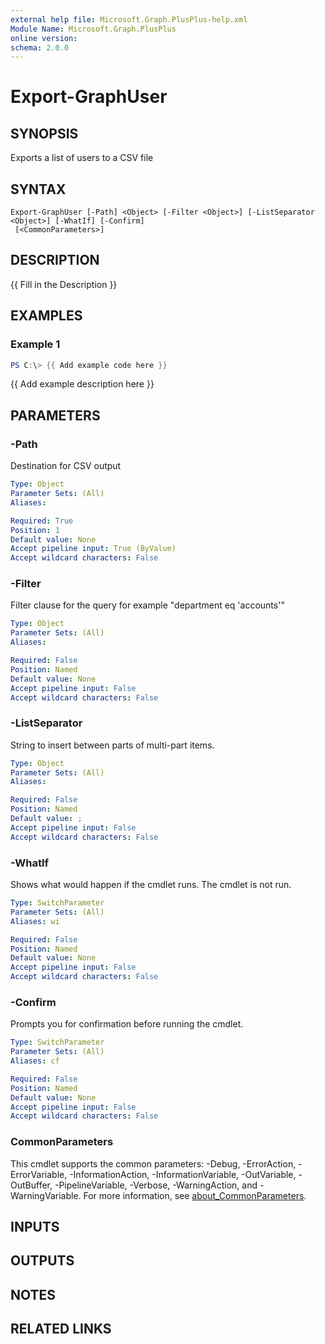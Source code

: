 ```yaml
---
external help file: Microsoft.Graph.PlusPlus-help.xml
Module Name: Microsoft.Graph.PlusPlus
online version:
schema: 2.0.0
---
```


# Export-GraphUser

## SYNOPSIS
Exports a list of users to a CSV file

## SYNTAX

```
Export-GraphUser [-Path] <Object> [-Filter <Object>] [-ListSeparator <Object>] [-WhatIf] [-Confirm]
 [<CommonParameters>]
```

## DESCRIPTION
{{ Fill in the Description }}

## EXAMPLES

### Example 1
```powershell
PS C:\> {{ Add example code here }}
```

{{ Add example description here }}

## PARAMETERS

### -Path
Destination for CSV output

```yaml
Type: Object
Parameter Sets: (All)
Aliases:

Required: True
Position: 1
Default value: None
Accept pipeline input: True (ByValue)
Accept wildcard characters: False
```

### -Filter
Filter clause for the query for example "department eq 'accounts'"

```yaml
Type: Object
Parameter Sets: (All)
Aliases:

Required: False
Position: Named
Default value: None
Accept pipeline input: False
Accept wildcard characters: False
```

### -ListSeparator
String to insert between parts of multi-part items.

```yaml
Type: Object
Parameter Sets: (All)
Aliases:

Required: False
Position: Named
Default value: ;
Accept pipeline input: False
Accept wildcard characters: False
```

### -WhatIf
Shows what would happen if the cmdlet runs.
The cmdlet is not run.

```yaml
Type: SwitchParameter
Parameter Sets: (All)
Aliases: wi

Required: False
Position: Named
Default value: None
Accept pipeline input: False
Accept wildcard characters: False
```

### -Confirm
Prompts you for confirmation before running the cmdlet.

```yaml
Type: SwitchParameter
Parameter Sets: (All)
Aliases: cf

Required: False
Position: Named
Default value: None
Accept pipeline input: False
Accept wildcard characters: False
```

### CommonParameters
This cmdlet supports the common parameters: -Debug, -ErrorAction, -ErrorVariable, -InformationAction, -InformationVariable, -OutVariable, -OutBuffer, -PipelineVariable, -Verbose, -WarningAction, and -WarningVariable. For more information, see [about_CommonParameters](http://go.microsoft.com/fwlink/?LinkID=113216).

## INPUTS

## OUTPUTS

## NOTES

## RELATED LINKS
